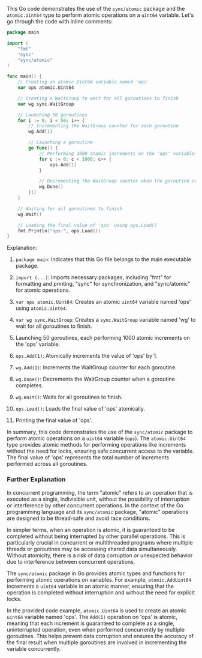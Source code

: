 This Go code demonstrates the use of the `sync/atomic` package and the `atomic.Uint64` type to perform atomic operations on a `uint64` variable. Let's go through the code with inline comments:

```go
package main

import (
	"fmt"
	"sync"
	"sync/atomic"
)

func main() {
	// Creating an atomic.Uint64 variable named 'ops'
	var ops atomic.Uint64

	// Creating a WaitGroup to wait for all goroutines to finish
	var wg sync.WaitGroup

	// Launching 50 goroutines
	for i := 0; i < 50; i++ {
		// Incrementing the WaitGroup counter for each goroutine
		wg.Add(1)

		// Launching a goroutine
		go func() {
			// Performing 1000 atomic increments on the 'ops' variable
			for c := 0; c < 1000; c++ {
				ops.Add(1)
			}

			// Decrementing the WaitGroup counter when the goroutine completes
			wg.Done()
		}()
	}

	// Waiting for all goroutines to finish
	wg.Wait()

	// Loading the final value of 'ops' using ops.Load()
	fmt.Println("ops:", ops.Load())
}
```

Explanation:

1. `package main`: Indicates that this Go file belongs to the main executable package.

2. `import (...)`: Imports necessary packages, including "fmt" for formatting and printing, "sync" for synchronization, and "sync/atomic" for atomic operations.

3. `var ops atomic.Uint64`: Creates an atomic `uint64` variable named 'ops' using `atomic.Uint64`.

4. `var wg sync.WaitGroup`: Creates a `sync.WaitGroup` variable named 'wg' to wait for all goroutines to finish.

5. Launching 50 goroutines, each performing 1000 atomic increments on the 'ops' variable.

6. `ops.Add(1)`: Atomically increments the value of 'ops' by 1.

7. `wg.Add(1)`: Increments the WaitGroup counter for each goroutine.

8. `wg.Done()`: Decrements the WaitGroup counter when a goroutine completes.

9. `wg.Wait()`: Waits for all goroutines to finish.

10. `ops.Load()`: Loads the final value of 'ops' atomically.

11. Printing the final value of 'ops'.

In summary, this code demonstrates the use of the `sync/atomic` package to perform atomic operations on a `uint64` variable (`ops`). The `atomic.Uint64` type provides atomic methods for performing operations like increments without the need for locks, ensuring safe concurrent access to the variable. The final value of 'ops' represents the total number of increments performed across all goroutines.

### Further Explanation

In concurrent programming, the term "atomic" refers to an operation that is executed as a single, indivisible unit, without the possibility of interruption or interference by other concurrent operations. In the context of the Go programming language and its `sync/atomic` package, "atomic" operations are designed to be thread-safe and avoid race conditions.

In simpler terms, when an operation is atomic, it is guaranteed to be completed without being interrupted by other parallel operations. This is particularly crucial in concurrent or multithreaded programs where multiple threads or goroutines may be accessing shared data simultaneously. Without atomicity, there is a risk of data corruption or unexpected behavior due to interference between concurrent operations.

The `sync/atomic` package in Go provides atomic types and functions for performing atomic operations on variables. For example, `atomic.AddUint64` increments a `uint64` variable in an atomic manner, ensuring that the operation is completed without interruption and without the need for explicit locks.

In the provided code example, `atomic.Uint64` is used to create an atomic `uint64` variable named 'ops'. The `Add(1)` operation on 'ops' is atomic, meaning that each increment is guaranteed to complete as a single, uninterrupted operation, even when performed concurrently by multiple goroutines. This helps prevent data corruption and ensures the accuracy of the final result when multiple goroutines are involved in incrementing the variable concurrently.